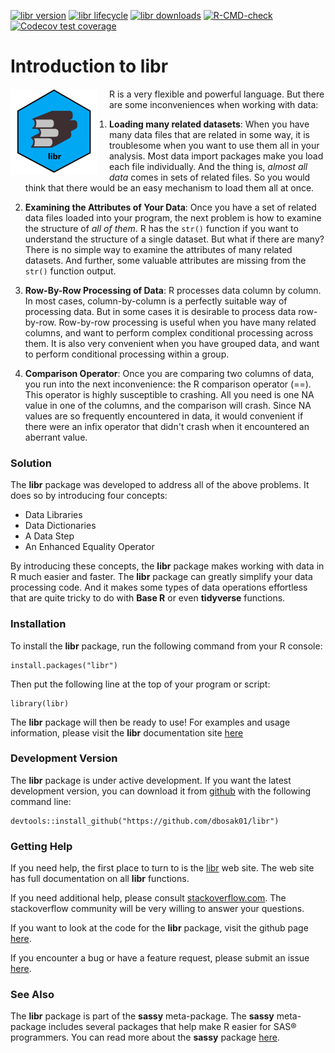 <!-- badges: start -->
  
[![libr version](https://www.r-pkg.org/badges/version/libr)](https://cran.r-project.org/package=libr)
[![libr lifecycle](https://img.shields.io/badge/lifecycle-stable-blue.svg)](https://cran.r-project.org/package=libr)
[![libr downloads](https://cranlogs.r-pkg.org/badges/grand-total/libr)](https://cran.r-project.org/package=libr)
[![R-CMD-check](https://github.com/dbosak01/libr/workflows/R-CMD-check/badge.svg)](https://github.com/dbosak01/libr/actions)
[![Codecov test coverage](https://codecov.io/gh/dbosak01/libr/branch/master/graph/badge.svg)](https://codecov.io/gh/dbosak01/libr?branch=master)

<!-- badges: end -->
  
# Introduction to **libr** 
<img src="./man/images/libr1.png" align="left" height="138" style="margin-right: 20px"/>

R is a very flexible and powerful language.  But there are some inconveniences
when working with data:

1. **Loading many related datasets**:  When you have many data files
that are related in some way, it is troublesome when you want to use 
them all in your analysis.  Most data import packages make you load each
file individually. And the thing is, *almost all data* comes in sets of related 
files.  So you would think that there would be an easy mechanism 
to load them all at once.

2. **Examining the Attributes of Your Data**:  Once you have a set of related
data files loaded into your program, the next problem is how to examine 
the structure of *all of them*.  R has the `str()` function 
if you want to understand the structure of a single dataset.  But what if 
there are many?  There is no simple way to examine the attributes 
of many related datasets.  And further, some valuable attributes are missing 
from the `str()` function output.

3. **Row-By-Row Processing of Data**: R processes data column by column. 
In most cases, column-by-column is a perfectly suitable way of processing data. 
But in some cases it is desirable to process data row-by-row.  Row-by-row 
processing is useful when you have many related columns, and want to 
perform complex conditional processing across them.  It is also very convenient
when you have grouped data, and want to perform conditional processing
within a group.

4. **Comparison Operator**: Once you are comparing two
columns of data, you run into the next inconvenience: the R comparison operator
(==).  This operator is highly susceptible to crashing.  All you need is
one NA value in one of the columns, and the comparison will crash. Since
NA values are so frequently encountered in data, it would convenient if
there were an infix operator that didn't crash when it encountered an
aberrant value.  

### Solution

The **libr** package was developed to address all of the above problems. It does so
by introducing four concepts:

* Data Libraries
* Data Dictionaries
* A Data Step
* An Enhanced Equality Operator

By introducing these concepts, the **libr** package makes working with
data in R much easier and faster.  The **libr** package can greatly simplify
your data processing code.  And it makes some types of data operations effortless 
that are quite tricky to do with **Base R** or even **tidyverse** functions.

### Installation

To install the **libr** package, run the following 
command from your R console:

    install.packages("libr")


Then put the following line at the top of your program or script:

    library(libr)
    
The **libr** package will then be ready to use! For examples and usage 
information, please visit the **libr** documentation site 
[here](https://libr.r-sassy.org/articles/libr.html)

### Development Version

The **libr** package is under active development.  If you want the 
latest development version, you can download it from [github](https://github.com)
with the following command line:

    devtools::install_github("https://github.com/dbosak01/libr")
    
### Getting Help

If you need help, the first place 
to turn to is the [libr](https://libr.r-sassy.org) web site. The web site
has full documentation on all **libr** functions.

If you need additional help, please consult 
[stackoverflow.com](https://stackoverflow.com).  The stackoverflow 
community will be very willing to answer your questions.  

If you want to look at the code for the **libr** package, visit the
github page [here](https://github.com/dbosak01/libr).

If you encounter a bug or have a feature request, please submit an issue 
[here](https://github.com/dbosak01/libr/issues).

### See Also

The **libr** package is part of the **sassy** meta-package. 
The **sassy** meta-package includes several packages that help make R
easier for SAS® programmers.  You can read more about the **sassy** package
[here](https://sassy.r-sassy.org).
